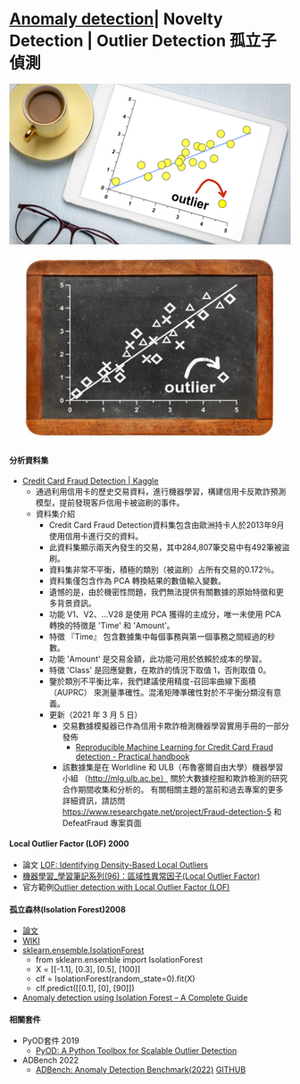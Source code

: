 # [Anomaly detection](https://en.wikipedia.org/wiki/Anomaly_detection)|  Novelty Detection | Outlier Detection 孤立子偵測 

![Outlier 孤立子1](outlier_main.jpg)

![Outlier 孤立子1](What-Is-An-Outlier-1024x683.jpg)


#### 分析資料集
- [Credit Card Fraud Detection | Kaggle](https://www.kaggle.com/datasets/mlg-ulb/creditcardfraud)
  - 通過利用信用卡的歷史交易資料，進行機器學習，構建信用卡反欺詐預測模型，提前發現客戶信用卡被盜刷的事件。
  - 資料集介紹
    - Credit Card Fraud Detection資料集包含由歐洲持卡人於2013年9月使用信用卡進行交的資料。
    - 此資料集顯示兩天內發生的交易，其中284,807筆交易中有492筆被盜刷。
    - 資料集非常不平衡，積極的類別（被盜刷）占所有交易的0.172％。
    - 資料集僅包含作為 PCA 轉換結果的數值輸入變數。
    - 遺憾的是，由於機密性問題，我們無法提供有關數據的原始特徵和更多背景資訊。
    - 功能 V1、V2、...V28 是使用 PCA 獲得的主成分，唯一未使用 PCA 轉換的特徵是 'Time' 和 'Amount'。
    - 特徵 『Time』 包含數據集中每個事務與第一個事務之間經過的秒數。
    - 功能 'Amount' 是交易金額，此功能可用於依賴於成本的學習。
    - 特徵 'Class' 是回應變數，在欺詐的情況下取值 1，否則取值 0。
    - 鑒於類別不平衡比率，我們建議使用精度-召回率曲線下面積 （AUPRC） 來測量準確性。混淆矩陣準確性對於不平衡分類沒有意義。
    - 更新（2021 年 3 月 5 日）
      - 交易數據模擬器已作為信用卡欺詐檢測機器學習實用手冊的一部分發佈
        - [Reproducible Machine Learning for Credit Card Fraud detection - Practical handbook](https://fraud-detection-handbook.github.io/fraud-detection-handbook/Foreword.html) 
      - 該數據集是在 Worldline 和 ULB（布魯塞爾自由大學）機器學習小組 （http://mlg.ulb.ac.be） 關於大數據挖掘和欺詐檢測的研究合作期間收集和分析的。
有關相關主題的當前和過去專案的更多詳細資訊，請訪問 https://www.researchgate.net/project/Fraud-detection-5 和 DefeatFraud 專案頁面


#### Local Outlier Factor (LOF) 2000
- 論文 [LOF: Identifying Density-Based Local Outliers ](https://www.dbs.ifi.lmu.de/Publikationen/Papers/LOF.pdf) 
- [機器學習_學習筆記系列(96)：區域性異常因子(Local Outlier Factor)](https://tomohiroliu22.medium.com/%E6%A9%9F%E5%99%A8%E5%AD%B8%E7%BF%92-%E5%AD%B8%E7%BF%92%E7%AD%86%E8%A8%98%E7%B3%BB%E5%88%97-96-%E5%8D%80%E5%9F%9F%E6%80%A7%E7%95%B0%E5%B8%B8%E5%9B%A0%E5%AD%90-local-outlier-factor-a141c2450d4a)
- 官方範例[Outlier detection with Local Outlier Factor (LOF)](https://scikit-learn.org/stable/auto_examples/neighbors/plot_lof_outlier_detection.html#:~:text=The%20Local%20Outlier%20Factor%20(LOF,lower%20density%20than%20their%20neighbors.))

#### 孤立森林(Isolation Forest)2008 
- [論文](https://cs.nju.edu.cn/zhouzh/zhouzh.files/publication/icdm08b.pdf?q=isolation-forest)
- [WIKI](https://en.wikipedia.org/wiki/Isolation_forest) 
- [sklearn.ensemble.IsolationForest](https://scikit-learn.org/stable/modules/generated/sklearn.ensemble.IsolationForest.html)
  - from sklearn.ensemble import IsolationForest
  - X = [[-1.1], [0.3], [0.5], [100]]
  - clf = IsolationForest(random_state=0).fit(X)
  - clf.predict([[0.1], [0], [90]])
- [Anomaly detection using Isolation Forest – A Complete Guide](https://www.analyticsvidhya.com/blog/2021/07/anomaly-detection-using-isolation-forest-a-complete-guide/)

#### 相關套件
- PyOD套件 2019
  - [PyOD: A Python Toolbox for Scalable Outlier Detection]()  
- ADBench 2022
  - [ADBench: Anomaly Detection Benchmark(2022)](https://arxiv.org/abs/2206.09426)  [GITHUB](https://github.com/Minqi824/ADBench)

